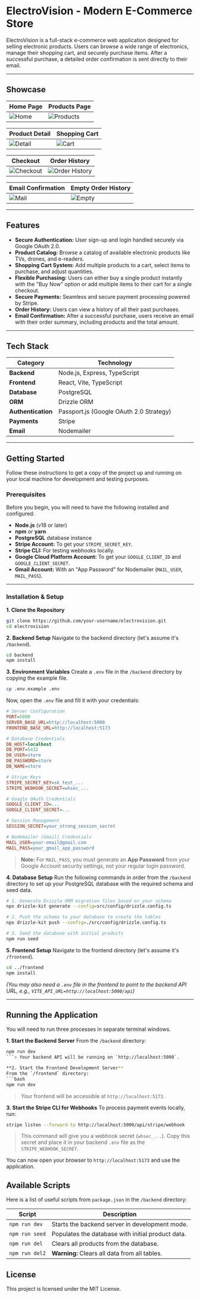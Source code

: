 # ElectroVision - Modern E-Commerce Store

ElectroVision is a full-stack e-commerce web application designed for selling electronic products. Users can browse a wide range of electronics, manage their shopping cart, and securely purchase items. After a successful purchase, a detailed order confirmation is sent directly to their email.
 
---

## Showcase

| **Home Page** | **Products Page** |
| ------------- | ----------------- |
| ![Home](./images/home.png) | ![Products](./images/products.png) |

| **Product Detail** | **Shopping Cart** |
| ------------------ | ----------------- |
| ![Detail](./images/detail.png) | ![Cart](./images/cart.png) |

| **Checkout** | **Order History** |
| ------------ | ----------------- |
| ![Checkout](./images/checkout.png) | ![Order History](./images/after_order.png) |

| **Email Confirmation** | **Empty Order History** |
| ---------------------- | ----------------------- |
| ![Mail](./images/mail.png) | ![Empty](./images/order_blank.png) |

---

## Features

-   **Secure Authentication:** User sign-up and login handled securely via Google OAuth 2.0.
-   **Product Catalog:** Browse a catalog of available electronic products like TVs, drones, and e-readers.
-   **Shopping Cart System:** Add multiple products to a cart, select items to purchase, and adjust quantities.
-   **Flexible Purchasing:** Users can either buy a single product instantly with the "Buy Now" option or add multiple items to their cart for a single checkout.
-   **Secure Payments:** Seamless and secure payment processing powered by Stripe.
-   **Order History:** Users can view a history of all their past purchases.
-   **Email Confirmation:** After a successful purchase, users receive an email with their order summary, including products and the total amount.

---

## Tech Stack

| Category           | Technology                                    |
| ------------------ | --------------------------------------------- |
| **Backend**        | Node.js, Express, TypeScript                  |
| **Frontend**       | React, Vite, TypeScript                       |
| **Database**       | PostgreSQL                                    |
| **ORM**            | Drizzle ORM                                   |
| **Authentication** | Passport.js (Google OAuth 2.0 Strategy)       |
| **Payments**       | Stripe                                        |
| **Email**          | Nodemailer                                    |

---

## Getting Started

Follow these instructions to get a copy of the project up and running on your local machine for development and testing purposes.

### Prerequisites

Before you begin, you will need to have the following installed and configured:

-   **Node.js** (v18 or later)
-   **npm** or **yarn**
-   **PostgreSQL** database instance
-   **Stripe Account:** To get your `STRIPE_SECRET_KEY`.
-   **Stripe CLI:** For testing webhooks locally.
-   **Google Cloud Platform Account:** To get your `GOOGLE_CLIENT_ID` and `GOOGLE_CLIENT_SECRET`.
-   **Gmail Account:** With an "App Password" for Nodemailer (`MAIL_USER`, `MAIL_PASS`).

---

### Installation & Setup

**1. Clone the Repository**
```bash
git clone https://github.com/your-username/electrovision.git
cd electrovision
```

**2. Backend Setup**
Navigate to the backend directory (let's assume it's `/backend`).

```bash
cd backend
npm install
```

**3. Environment Variables**
Create a `.env` file in the `/backend` directory by copying the example file.

```bash
cp .env.example .env
```

Now, open the `.env` file and fill it with your credentials:

```ini
# Server Configuration
PORT=5000
SERVER_BASE_URL=http://localhost:5000
FRONTEND_BASE_URL=http://localhost:5173

# Database Credentials
DB_HOST=localhost
DB_PORT=5432
DB_USER=store
DB_PASSWORD=store
DB_NAME=store

# Stripe Keys
STRIPE_SECRET_KEY=sk_test_...
STRIPE_WEBHOOK_SECRET=whsec_...

# Google OAuth Credentials
GOOGLE_CLIENT_ID=...
GOOGLE_CLIENT_SECRET=...

# Session Management
SESSION_SECRET=your_strong_session_secret

# Nodemailer (Gmail) Credentials
MAIL_USER=your-email@gmail.com
MAIL_PASS=your_gmail_app_password
```
> **Note:** For `MAIL_PASS`, you must generate an **App Password** from your Google Account security settings, not your regular login password.

**4. Database Setup**
Run the following commands in order from the `/backend` directory to set up your PostgreSQL database with the required schema and seed data.

```bash
# 1. Generate Drizzle ORM migration files based on your schema
npx drizzle-kit generate --config=src/config/drizzle.config.ts

# 2. Push the schema to your database to create the tables
npx drizzle-kit push --config=./src/config/drizzle.config.ts

# 3. Seed the database with initial products
npm run seed
```

**5. Frontend Setup**
Navigate to the frontend directory (let's assume it's `/frontend`).

```bash
cd ../frontend
npm install
```
*(You may also need a `.env` file in the frontend to point to the backend API URL, e.g., `VITE_API_URL=http://localhost:5000/api`)*

---

## Running the Application

You will need to run three processes in separate terminal windows.

**1. Start the Backend Server**
From the `/backend` directory:
```bash
npm run dev
```> Your backend API will be running on `http://localhost:5000`.

**2. Start the Frontend Development Server**
From the `/frontend` directory:
```bash
npm run dev
```
> Your frontend will be accessible at `http://localhost:5173`.

**3. Start the Stripe CLI for Webhooks**
To process payment events locally, run:
```bash
stripe listen --forward-to http://localhost:5000/api/stripe/webhook
```
> This command will give you a webhook secret (`whsec_...`). Copy this secret and place it in your backend `.env` file as the `STRIPE_WEBHOOK_SECRET`.

You can now open your browser to `http://localhost:5173` and use the application.

## Available Scripts

Here is a list of useful scripts from `package.json` in the `/backend` directory:

| Script       | Description                                              |
| ------------ | -------------------------------------------------------- |
| `npm run dev`      | Starts the backend server in development mode.           |
| `npm run seed`     | Populates the database with initial product data.      |
| `npm run del`      | Clears all products from the database.                  |
| `npm run del2`     | **Warning:** Clears all data from all tables.           |

## License

This project is licensed under the MIT License.